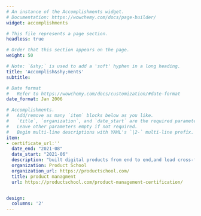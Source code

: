 ```yaml
---
# An instance of the Accomplishments widget.
# Documentation: https://wowchemy.com/docs/page-builder/
widget: accomplishments

# This file represents a page section.
headless: true

# Order that this section appears on the page.
weight: 50

# Note: `&shy;` is used to add a 'soft' hyphen in a long heading.
title: 'Accomplish&shy;ments'
subtitle:

# Date format
#   Refer to https://wowchemy.com/docs/customization/#date-format
date_format: Jan 2006

# Accomplishments.
#   Add/remove as many `item` blocks below as you like.
#   `title`, `organization`, and `date_start` are the required parameters.
#   Leave other parameters empty if not required.
#   Begin multi-line descriptions with YAML's `|2-` multi-line prefix.
item:
- certificate_url:''
  date_end: "2021-08"
  date_start: "2021-06"
  description: "built digital products from end to end,and lead cross-functional teams"
  organization: Product School
  organization_url: https://productschool.com/
  title: product managment 
  url: https://productschool.com/product-management-certification/


design:
  columns: '2' 
---
```

